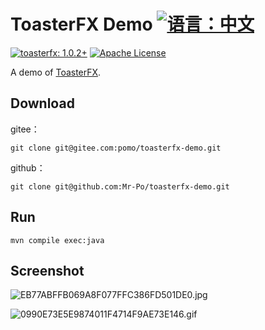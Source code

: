 # ToasterFX Demo [![语言：中文](https://img.shields.io/badge/%E8%AF%AD%E8%A8%80-%E4%B8%AD%E6%96%87-brightgreen)](README.md)

[![toasterfx: 1.0.2+](https://img.shields.io/badge/toasterfx-1.0.2%2B-green)](../../../toasterfx)
[![Apache License](https://img.shields.io/badge/license-Apache%20License%202.0-blue.svg)](LICENSE)

A demo of [ToasterFX](../../../toasterfx).

## Download

gitee：
```
git clone git@gitee.com:pomo/toasterfx-demo.git
```

github：
```
git clone git@github.com:Mr-Po/toasterfx-demo.git
```

## Run
```
mvn compile exec:java
```

## Screenshot
![EB77ABFFB069A8F077FFC386FD501DE0.jpg](https://i.loli.net/2020/10/03/R4KfgvHYdkF3xB8.jpg)

![0990E73E5E9874011F4714F9AE73E146.gif](https://i.loli.net/2020/09/28/RPShGny2mKedi5r.gif)